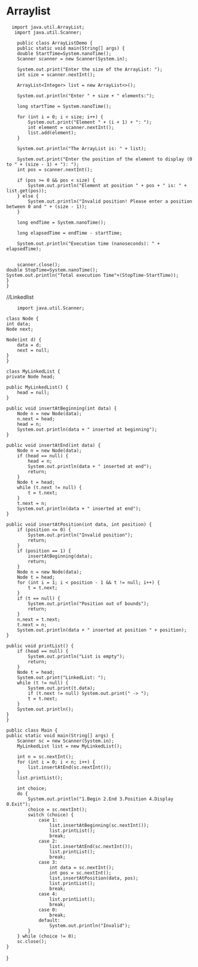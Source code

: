 # Arraylist


      import java.util.ArrayList;
       import java.util.Scanner;

        public class ArrayListDemo {
        public static void main(String[] args) {
        double StartTime=System.nanoTime();
        Scanner scanner = new Scanner(System.in);

        System.out.print("Enter the size of the ArrayList: ");
        int size = scanner.nextInt();

        ArrayList<Integer> list = new ArrayList<>();

        System.out.println("Enter " + size + " elements:");

        long startTime = System.nanoTime();

        for (int i = 0; i < size; i++) {
            System.out.print("Element " + (i + 1) + ": ");
            int element = scanner.nextInt();
            list.add(element);
        }

        System.out.println("The ArrayList is: " + list);

        System.out.print("Enter the position of the element to display (0 to " + (size - 1) + "): ");
        int pos = scanner.nextInt();

        if (pos >= 0 && pos < size) {
            System.out.println("Element at position " + pos + " is: " + list.get(pos));
        } else {
            System.out.println("Invalid position! Please enter a position between 0 and " + (size - 1));
        }

        long endTime = System.nanoTime();

        long elapsedTime = endTime - startTime;

        System.out.println("Execution time (nanoseconds): " + elapsedTime);
        

        scanner.close();
    double StopTime=System.nanoTime();
    System.out.println("Total execution Time"+(StopTime-StartTime));
    }
    }




//Linkedlist



        import java.util.Scanner;

    class Node {
    int data;
    Node next;

    Node(int d) {
        data = d;
        next = null;
    }
    }

    class MyLinkedList {
    private Node head;

    public MyLinkedList() {
        head = null;
    }

    public void insertAtBeginning(int data) {
        Node n = new Node(data);
        n.next = head;
        head = n;
        System.out.println(data + " inserted at beginning");
    }

    public void insertAtEnd(int data) {
        Node n = new Node(data);
        if (head == null) {
            head = n;
            System.out.println(data + " inserted at end");
            return;
        }
        Node t = head;
        while (t.next != null) {
            t = t.next;
        }
        t.next = n;
        System.out.println(data + " inserted at end");
    }

    public void insertAtPosition(int data, int position) {
        if (position <= 0) {
            System.out.println("Invalid position");
            return;
        }
        if (position == 1) {
            insertAtBeginning(data);
            return;
        }
        Node n = new Node(data);
        Node t = head;
        for (int i = 1; i < position - 1 && t != null; i++) {
            t = t.next;
        }
        if (t == null) {
            System.out.println("Position out of bounds");
            return;
        }
        n.next = t.next;
        t.next = n;
        System.out.println(data + " inserted at position " + position);
    }

    public void printList() {
        if (head == null) {
            System.out.println("List is empty");
            return;
        }
        Node t = head;
        System.out.print("LinkedList: ");
        while (t != null) {
            System.out.print(t.data);
            if (t.next != null) System.out.print(" -> ");
            t = t.next;
        }
        System.out.println();
    }
    }

    public class Main {
    public static void main(String[] args) {
        Scanner sc = new Scanner(System.in);
        MyLinkedList list = new MyLinkedList();

        int n = sc.nextInt();
        for (int i = 0; i < n; i++) {
            list.insertAtEnd(sc.nextInt());
        }
        list.printList();

        int choice;
        do {
            System.out.println("1.Begin 2.End 3.Position 4.Display 0.Exit");
            choice = sc.nextInt();
            switch (choice) {
                case 1:
                    list.insertAtBeginning(sc.nextInt());
                    list.printList();
                    break;
                case 2:
                    list.insertAtEnd(sc.nextInt());
                    list.printList();
                    break;
                case 3:
                    int data = sc.nextInt();
                    int pos = sc.nextInt();
                    list.insertAtPosition(data, pos);
                    list.printList();
                    break;
                case 4:
                    list.printList();
                    break;
                case 0:
                    break;
                default:
                    System.out.println("Invalid");
            }
        } while (choice != 0);
        sc.close();
    }
}





